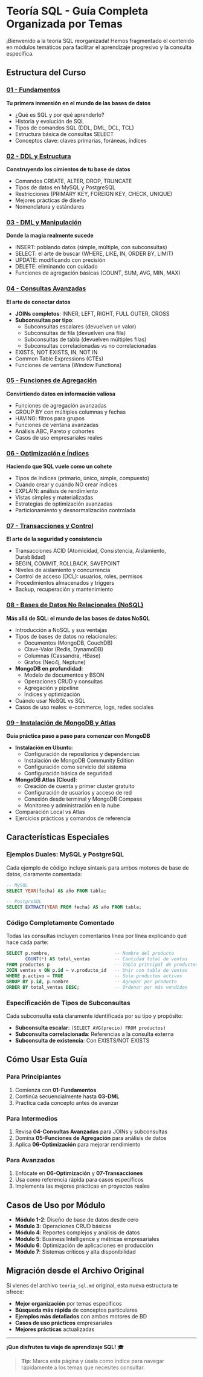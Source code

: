 # Teoría SQL - Guía Completa Organizada por Temas

¡Bienvenido a la teoría SQL reorganizada! Hemos fragmentado el contenido en módulos temáticos para facilitar el aprendizaje progresivo y la consulta específica.

## Estructura del Curso

### [01 - Fundamentos](./01-fundamentos.md)
**Tu primera inmersión en el mundo de las bases de datos**
- ¿Qué es SQL y por qué aprenderlo?
- Historia y evolución de SQL
- Tipos de comandos SQL (DDL, DML, DCL, TCL)
- Estructura básica de consultas SELECT
- Conceptos clave: claves primarias, foráneas, índices

### [02 - DDL y Estructura](./02-ddl-estructura.md)
**Construyendo los cimientos de tu base de datos**
- Comandos CREATE, ALTER, DROP, TRUNCATE
- Tipos de datos en MySQL y PostgreSQL
- Restricciones (PRIMARY KEY, FOREIGN KEY, CHECK, UNIQUE)
- Mejores prácticas de diseño
- Nomenclatura y estándares

### [03 - DML y Manipulación](./03-dml-manipulacion.md)
**Donde la magia realmente sucede**
- INSERT: poblando datos (simple, múltiple, con subconsultas)
- SELECT: el arte de buscar (WHERE, LIKE, IN, ORDER BY, LIMIT)
- UPDATE: modificando con precisión
- DELETE: eliminando con cuidado
- Funciones de agregación básicas (COUNT, SUM, AVG, MIN, MAX)

### [04 - Consultas Avanzadas](./04-consultas-avanzadas.md)
**El arte de conectar datos**
- **JOINs completos**: INNER, LEFT, RIGHT, FULL OUTER, CROSS
- **Subconsultas por tipo**:
  - Subconsultas escalares (devuelven un valor)
  - Subconsultas de fila (devuelven una fila)
  - Subconsultas de tabla (devuelven múltiples filas)
  - Subconsultas correlacionadas vs no correlacionadas
- EXISTS, NOT EXISTS, IN, NOT IN
- Common Table Expressions (CTEs)
- Funciones de ventana (Window Functions)

### [05 - Funciones de Agregación](./05-funciones-agregacion.md)
**Convirtiendo datos en información valiosa**
- Funciones de agregación avanzadas
- GROUP BY con múltiples columnas y fechas
- HAVING: filtros para grupos
- Funciones de ventana avanzadas
- Análisis ABC, Pareto y cohortes
- Casos de uso empresariales reales

### [06 - Optimización e Índices](./06-optimizacion-indices.md)
**Haciendo que SQL vuele como un cohete**
- Tipos de índices (primario, único, simple, compuesto)
- Cuándo crear y cuándo NO crear índices
- EXPLAIN: análisis de rendimiento
- Vistas simples y materializadas
- Estrategias de optimización avanzadas
- Particionamiento y desnormalización controlada

### [07 - Transacciones y Control](./07-transacciones-control.md)
**El arte de la seguridad y consistencia**
- Transacciones ACID (Atomicidad, Consistencia, Aislamiento, Durabilidad)
- BEGIN, COMMIT, ROLLBACK, SAVEPOINT
- Niveles de aislamiento y concurrencia
- Control de acceso (DCL): usuarios, roles, permisos
- Procedimientos almacenados y triggers
- Backup, recuperación y mantenimiento

### [08 - Bases de Datos No Relacionales (NoSQL)](./08-nosql-no-relacionales.md)
**Más allá de SQL: el mundo de las bases de datos NoSQL**
- Introducción a NoSQL y sus ventajas
- Tipos de bases de datos no relacionales:
  - Documentos (MongoDB, CouchDB)
  - Clave-Valor (Redis, DynamoDB)
  - Columnas (Cassandra, HBase)
  - Grafos (Neo4j, Neptune)
- **MongoDB en profundidad**:
  - Modelo de documentos y BSON
  - Operaciones CRUD y consultas
  - Agregación y pipeline
  - Índices y optimización
- Cuándo usar NoSQL vs SQL
- Casos de uso reales: e-commerce, logs, redes sociales

### [09 - Instalación de MongoDB y Atlas](./09-instalacion-mongodb-atlas.md)
**Guía práctica paso a paso para comenzar con MongoDB**
- **Instalación en Ubuntu**:
  - Configuración de repositorios y dependencias
  - Instalación de MongoDB Community Edition
  - Configuración como servicio del sistema
  - Configuración básica de seguridad
- **MongoDB Atlas (Cloud)**:
  - Creación de cuenta y primer cluster gratuito
  - Configuración de usuarios y acceso de red
  - Conexión desde terminal y MongoDB Compass
  - Monitoreo y administración en la nube
- Comparación Local vs Atlas
- Ejercicios prácticos y comandos de referencia

## Características Especiales

### Ejemplos Duales: MySQL y PostgreSQL
Cada ejemplo de código incluye sintaxis para ambos motores de base de datos, claramente comentada:

```sql
-- MySQL
SELECT YEAR(fecha) AS año FROM tabla;

-- PostgreSQL  
SELECT EXTRACT(YEAR FROM fecha) AS año FROM tabla;
```

### Código Completamente Comentado
Todas las consultas incluyen comentarios línea por línea explicando qué hace cada parte:

```sql
SELECT p.nombre,                        -- Nombre del producto
       COUNT(*) AS total_ventas         -- Cantidad total de ventas
FROM productos p                        -- Tabla principal de productos
JOIN ventas v ON p.id = v.producto_id   -- Unir con tabla de ventas
WHERE p.activo = TRUE                   -- Solo productos activos
GROUP BY p.id, p.nombre                 -- Agrupar por producto
ORDER BY total_ventas DESC;             -- Ordenar por más vendidos
```

### Especificación de Tipos de Subconsultas
Cada subconsulta está claramente identificada por su tipo y propósito:
- **Subconsulta escalar**: `(SELECT AVG(precio) FROM productos)`
- **Subconsulta correlacionada**: Referencias a la consulta externa
- **Subconsulta de existencia**: Con EXISTS/NOT EXISTS

## Cómo Usar Esta Guía

### Para Principiantes
1. Comienza con **01-Fundamentos**
2. Continúa secuencialmente hasta **03-DML**
3. Practica cada concepto antes de avanzar

### Para Intermedios
1. Revisa **04-Consultas Avanzadas** para JOINs y subconsultas
2. Domina **05-Funciones de Agregación** para análisis de datos
3. Aplica **06-Optimización** para mejorar rendimiento

### Para Avanzados
1. Enfócate en **06-Optimización** y **07-Transacciones**
2. Usa como referencia rápida para casos específicos
3. Implementa las mejores prácticas en proyectos reales

## Casos de Uso por Módulo

- **Módulo 1-2**: Diseño de base de datos desde cero
- **Módulo 3**: Operaciones CRUD básicas
- **Módulo 4**: Reportes complejos y análisis de datos
- **Módulo 5**: Business Intelligence y métricas empresariales
- **Módulo 6**: Optimización de aplicaciones en producción
- **Módulo 7**: Sistemas críticos y alta disponibilidad

## Migración desde el Archivo Original

Si vienes del archivo `teoria_sql.md` original, esta nueva estructura te ofrece:
- **Mejor organización** por temas específicos
- **Búsqueda más rápida** de conceptos particulares
- **Ejemplos más detallados** con ambos motores de BD
- **Casos de uso prácticos** empresariales
- **Mejores prácticas** actualizadas

---

**¡Que disfrutes tu viaje de aprendizaje SQL!** 🎓

> **Tip**: Marca esta página y úsala como índice para navegar rápidamente a los temas que necesites consultar.
